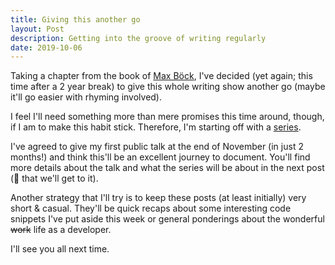 ```yaml
---
title: Giving this another go
layout: Post
description: Getting into the groove of writing regularly
date: 2019-10-06
---
```


Taking a chapter from the book of [Max Böck](https://mxb.dev/blog/good-enough/),
I've decided (yet again; this time after a 2 year break) to give this
whole writing show another go (maybe it'll go easier with rhyming involved).

I feel I'll need something more than mere promises this time around, though, if
I am to make this habit stick. Therefore, I'm starting off with a
[series](/thoughts/open-your-mouth-part-1).

I've agreed to give my first public talk at the end of November (in just 2 months!)
and think this'll be an excellent journey to document. You'll find more details
about the talk and what the series will be about in the next post (🤞 that we'll
get to it).

Another strategy that I'll try is to keep these posts (at least initially) very
short & casual. They'll be quick recaps about some interesting code
snippets I've put aside this week or general ponderings about the wonderful
~~work~~ life as a developer.

I'll see you all next time.
